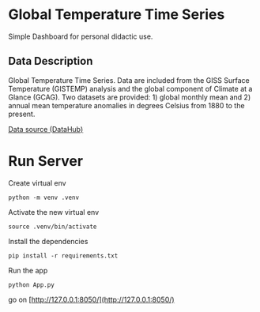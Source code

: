 # Global Temperature Time Series

Simple Dashboard for personal didactic use.

## Data Description

Global Temperature Time Series. Data are included from the GISS Surface Temperature (GISTEMP) analysis and the global component of Climate at a Glance (GCAG). Two datasets are provided: 1) global monthly mean and 2) annual mean temperature anomalies in degrees Celsius from 1880 to the present.

[Data source (DataHub)](https://datahub.io/core/global-temp#readme)

# Run Server

Create virtual env

```
python -m venv .venv
```

Activate the new virtual env

```
source .venv/bin/activate
```

Install the dependencies

```
pip install -r requirements.txt
```
Run the app
```
python App.py
```

go on [http://127.0.0.1:8050/](http://127.0.0.1:8050/)